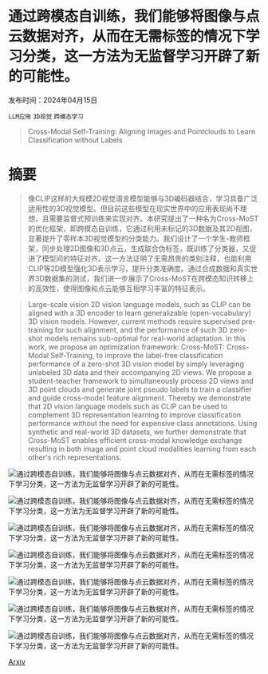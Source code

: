 # 通过跨模态自训练，我们能够将图像与点云数据对齐，从而在无需标签的情况下学习分类，这一方法为无监督学习开辟了新的可能性。

发布时间：2024年04月15日

`LLM应用` `3D视觉` `跨模态学习`

> Cross-Modal Self-Training: Aligning Images and Pointclouds to Learn Classification without Labels

# 摘要

> 像CLIP这样的大规模2D视觉语言模型能够与3D编码器结合，学习具备广泛适用性的3D视觉模型。但目前这些模型在现实世界中的应用表现尚不理想，且需要监督式预训练来实现对齐。本研究提出了一种名为Cross-MoST的优化框架，即跨模态自训练，它通过利用未标记的3D数据及其2D视图，显著提升了零样本3D视觉模型的分类能力。我们设计了一个学生-教师框架，同步处理2D图像和3D点云，生成联合伪标签，既训练了分类器，又促进了模型间的特征对齐。这一方法证明了无需昂贵的类别注释，也能利用CLIP等2D模型强化3D表示学习，提升分类准确度。通过合成数据和真实世界3D数据集的测试，我们进一步展示了Cross-MoST在跨模态知识转移上的高效性，使得图像和点云能够互相学习丰富的特征表示。

> Large-scale vision 2D vision language models, such as CLIP can be aligned with a 3D encoder to learn generalizable (open-vocabulary) 3D vision models. However, current methods require supervised pre-training for such alignment, and the performance of such 3D zero-shot models remains sub-optimal for real-world adaptation. In this work, we propose an optimization framework: Cross-MoST: Cross-Modal Self-Training, to improve the label-free classification performance of a zero-shot 3D vision model by simply leveraging unlabeled 3D data and their accompanying 2D views. We propose a student-teacher framework to simultaneously process 2D views and 3D point clouds and generate joint pseudo labels to train a classifier and guide cross-model feature alignment. Thereby we demonstrate that 2D vision language models such as CLIP can be used to complement 3D representation learning to improve classification performance without the need for expensive class annotations. Using synthetic and real-world 3D datasets, we further demonstrate that Cross-MoST enables efficient cross-modal knowledge exchange resulting in both image and point cloud modalities learning from each other's rich representations.

![通过跨模态自训练，我们能够将图像与点云数据对齐，从而在无需标签的情况下学习分类，这一方法为无监督学习开辟了新的可能性。](../../../paper_images/2404.10146/x1.png)

![通过跨模态自训练，我们能够将图像与点云数据对齐，从而在无需标签的情况下学习分类，这一方法为无监督学习开辟了新的可能性。](../../../paper_images/2404.10146/x2.png)

![通过跨模态自训练，我们能够将图像与点云数据对齐，从而在无需标签的情况下学习分类，这一方法为无监督学习开辟了新的可能性。](../../../paper_images/2404.10146/x5.png)

![通过跨模态自训练，我们能够将图像与点云数据对齐，从而在无需标签的情况下学习分类，这一方法为无监督学习开辟了新的可能性。](../../../paper_images/2404.10146/x6.png)

![通过跨模态自训练，我们能够将图像与点云数据对齐，从而在无需标签的情况下学习分类，这一方法为无监督学习开辟了新的可能性。](../../../paper_images/2404.10146/x7.png)

![通过跨模态自训练，我们能够将图像与点云数据对齐，从而在无需标签的情况下学习分类，这一方法为无监督学习开辟了新的可能性。](../../../paper_images/2404.10146/x8.png)

![通过跨模态自训练，我们能够将图像与点云数据对齐，从而在无需标签的情况下学习分类，这一方法为无监督学习开辟了新的可能性。](../../../paper_images/2404.10146/x9.png)

[Arxiv](https://arxiv.org/abs/2404.10146)